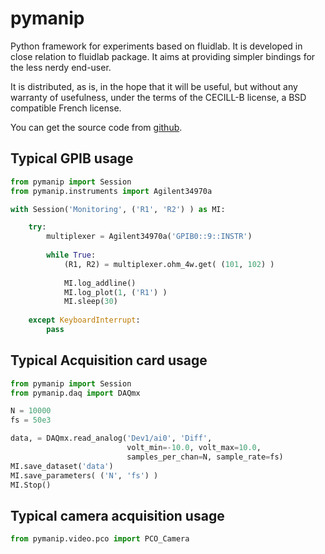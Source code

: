 pymanip
=======

Python framework for experiments based on fluidlab.
It is  developed in close relation to fluidlab package. It aims at
providing simpler bindings for the less nerdy end-user.

It is distributed, as is, in the hope that it will be useful,
but without any warranty of usefulness, under the terms of
the CECILL-B license, a BSD compatible French license.

You can get the source code from [github](https://github.com/jsalort/pymanip).

Typical GPIB usage
------------------

```python
from pymanip import Session
from pymanip.instruments import Agilent34970a

with Session('Monitoring', ('R1', 'R2') ) as MI:

    try:
        multiplexer = Agilent34970a('GPIB0::9::INSTR')
       
        while True:
            (R1, R2) = multiplexer.ohm_4w.get( (101, 102) )
            
            MI.log_addline()
            MI.log_plot(1, ('R1') )
            MI.sleep(30)
    
    except KeyboardInterrupt:
        pass
```

Typical Acquisition card usage
------------------------------

```python
from pymanip import Session
from pymanip.daq import DAQmx

N = 10000
fs = 50e3

data, = DAQmx.read_analog('Dev1/ai0', 'Diff',
                          volt_min=-10.0, volt_max=10.0,
                          samples_per_chan=N, sample_rate=fs)
MI.save_dataset('data')
MI.save_parameters( ('N', 'fs') )
MI.Stop()
```

Typical camera acquisition usage
--------------------------------

```python
from pymanip.video.pco import PCO_Camera
```
